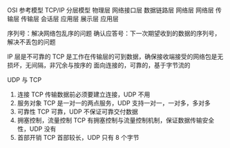 <!-- @format -->

OSI 参考模型 TCP/IP 分层模型
物理层 网络接口层
数据链路层
网络层 网络层
传输层 传输层
会话层 应用层
展示层
应用层

序列号：解决网络包乱序的问题
确认应答号：下一次期望收到的数据的序列号，解决不丢包的问题

IP 层是不可靠的
TCP 是工作在传输层的可到数据，确保接收端接受的网络包是无损坏，无间隔，非冗余与按序的
面向连接的，可靠的，基于字节流的

UDP 与 TCP

1. 连接
   TCP 传输数据前必须要建立连接，UDP 不用
2. 服务对象
   TCP 是一对一的两点服务，UDP 支持一对一，一对多，多对多
3. 可靠性
   TCP 可靠，UDP 不保证可靠交付数据
4. 拥塞控制，流量控制
   TCP 有拥塞控制与流量控制机制，保证数据传输安全性，UDP 没有
5. 首部开销
   TCP 首部较长，UDP 只有 8 个字节
